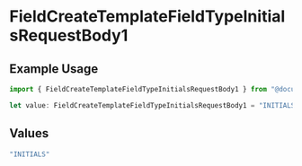# FieldCreateTemplateFieldTypeInitialsRequestBody1

## Example Usage

```typescript
import { FieldCreateTemplateFieldTypeInitialsRequestBody1 } from "@documenso/sdk-typescript/models/operations";

let value: FieldCreateTemplateFieldTypeInitialsRequestBody1 = "INITIALS";
```

## Values

```typescript
"INITIALS"
```